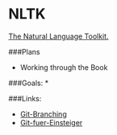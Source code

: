 # NLTK

<a href="http://www.nltk.org/">The Natural Language Toolkit. </a>

###Plans
* Working through the Book 

###Goals:
* 

###Links:

* <a href="https://git-scm.com/book/de/v1/Git-Branching-Einfaches-Branching-und-Merging"> Git-Branching </a>
* <a href="https://git-scm.com/book/de/v1/Git-Branching-Einfaches-Branching-und-Merging"> Git-fuer-Einsteiger </a>

<pre>
&nbsp
</pre>
